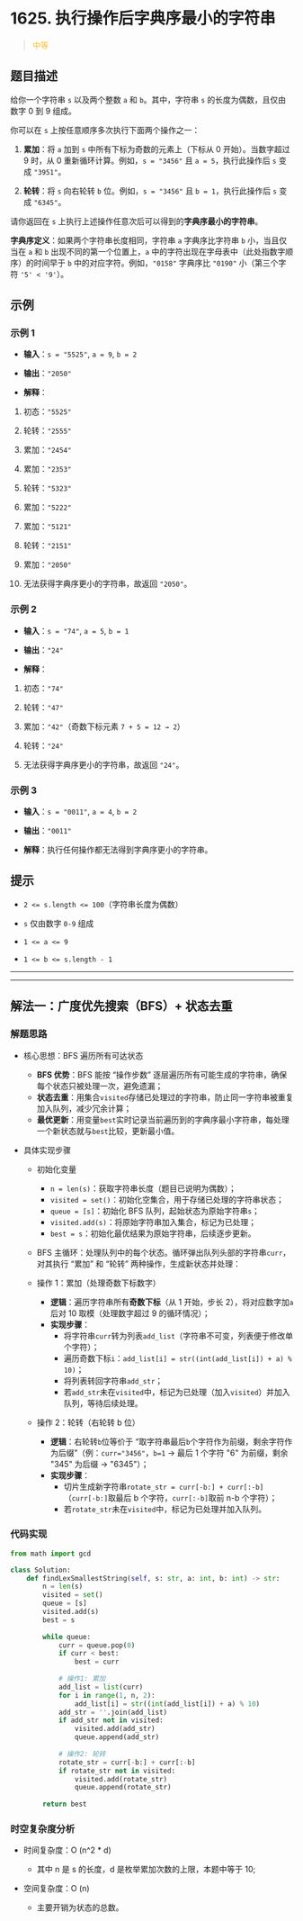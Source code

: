# 1625. 执行操作后字典序最小的字符串
><span style="color:rgb(251,193,45)">中等</span>
## 题目描述

给你一个字符串 `s` 以及两个整数 `a` 和 `b`。其中，字符串 `s` 的长度为偶数，且仅由数字 0 到 9 组成。

你可以在 `s` 上按任意顺序多次执行下面两个操作之一：



1. **累加**：将 `a` 加到 `s` 中所有下标为奇数的元素上（下标从 0 开始）。当数字超过 9 时，从 0 重新循环计算。例如，`s = "3456"` 且 `a = 5`，执行此操作后 `s` 变成 `"3951"`。

2. **轮转**：将 `s` 向右轮转 `b` 位。例如，`s = "3456"` 且 `b = 1`，执行此操作后 `s` 变成 `"6345"`。

请你返回在 `s` 上执行上述操作任意次后可以得到的**字典序最小的字符串**。

**字典序定义**：如果两个字符串长度相同，字符串 `a` 字典序比字符串 `b` 小，当且仅当在 `a` 和 `b` 出现不同的第一个位置上，`a` 中的字符出现在字母表中（此处指数字顺序）的时间早于 `b` 中的对应字符。例如，`"0158"` 字典序比 `"0190"` 小（第三个字符 `'5' < '9'`）。

## 示例

### 示例 1



* **输入**：`s = "5525"`, `a = 9`, `b = 2`

* **输出**：`"2050"`

* **解释**：

1. 初态：`"5525"`

2. 轮转：`"2555"`

3. 累加：`"2454"`

4. 累加：`"2353"`

5. 轮转：`"5323"`

6. 累加：`"5222"`

7. 累加：`"5121"`

8. 轮转：`"2151"`

9. 累加：`"2050"`

10. 无法获得字典序更小的字符串，故返回 `"2050"`。

### 示例 2



* **输入**：`s = "74"`, `a = 5`, `b = 1`

* **输出**：`"24"`

* **解释**：

1. 初态：`"74"`

2. 轮转：`"47"`

3. 累加：`"42"`（奇数下标元素 `7 + 5 = 12 → 2`）

4. 轮转：`"24"`

5. 无法获得字典序更小的字符串，故返回 `"24"`。

### 示例 3



* **输入**：`s = "0011"`, `a = 4`, `b = 2`

* **输出**：`"0011"`

* **解释**：执行任何操作都无法得到字典序更小的字符串。

## 提示



* `2 <= s.length <= 100`（字符串长度为偶数）

* `s` 仅由数字 `0-9` 组成

* `1 <= a <= 9`

* `1 <= b <= s.length - 1`

















***
***










## 解法一：广度优先搜索（BFS）+ 状态去重

### 解题思路

- 核心思想：BFS 遍历所有可达状态
    - **BFS 优势**：BFS 能按 “操作步数” 逐层遍历所有可能生成的字符串，确保每个状态只被处理一次，避免遗漏；
    - **状态去重**：用集合`visited`存储已处理过的字符串，防止同一字符串被重复加入队列，减少冗余计算；
    - **最优更新**：用变量`best`实时记录当前遍历到的字典序最小字符串，每处理一个新状态就与`best`比较，更新最小值。

- 具体实现步骤
    - 初始化变量
        - `n = len(s)`：获取字符串长度（题目已说明为偶数）；
        - `visited = set()`：初始化空集合，用于存储已处理的字符串状态；
        - `queue = [s]`：初始化 BFS 队列，起始状态为原始字符串`s`；
        - `visited.add(s)`：将原始字符串加入集合，标记为已处理；
        - `best = s`：初始化最优结果为原始字符串，后续逐步更新。
    - BFS 主循环：处理队列中的每个状态。循环弹出队列头部的字符串`curr`，对其执行 “累加” 和 “轮转” 两种操作，生成新状态并处理：

    - 操作 1：累加（处理奇数下标数字）
        - **逻辑**：遍历字符串所有**奇数下标**（从 1 开始，步长 2），将对应数字加`a`后对 10 取模（处理数字超过 9 的循环情况）；
        - **实现步骤**：
            - 将字符串`curr`转为列表`add_list`（字符串不可变，列表便于修改单个字符）；
            - 遍历奇数下标`i`：`add_list[i] = str((int(add_list[i]) + a) % 10)`；
            - 将列表转回字符串`add_str`；
            - 若`add_str`未在`visited`中，标记为已处理（加入`visited`）并加入队列，等待后续处理。
    - 操作 2：轮转（右轮转 b 位）
        - **逻辑**：右轮转`b`位等价于 “取字符串最后`b`个字符作为前缀，剩余字符作为后缀”（例：`curr="3456"`，`b=1` → 最后 1 个字符 "6" 为前缀，剩余 "345" 为后缀 → "6345"）；
        - **实现步骤**：
            - 切片生成新字符串`rotate_str = curr[-b:] + curr[:-b]`（`curr[-b:]`取最后 b 个字符，`curr[:-b]`取前 n-b 个字符）；
            - 若`rotate_str`未在`visited`中，标记为已处理并加入队列。



### 代码实现

```python
from math import gcd

class Solution:
    def findLexSmallestString(self, s: str, a: int, b: int) -> str:
        n = len(s)
        visited = set()
        queue = [s]
        visited.add(s)
        best = s
        
        while queue:
            curr = queue.pop(0)
            if curr < best:
                best = curr
            
            # 操作1: 累加
            add_list = list(curr)
            for i in range(1, n, 2):
                add_list[i] = str((int(add_list[i]) + a) % 10)
            add_str = ''.join(add_list)
            if add_str not in visited:
                visited.add(add_str)
                queue.append(add_str)
            
            # 操作2: 轮转
            rotate_str = curr[-b:] + curr[:-b]
            if rotate_str not in visited:
                visited.add(rotate_str)
                queue.append(rotate_str)
        
        return best
```


### 时空复杂度分析

- 时间复杂度：O (n^2 \* d)
    - 其中 n 是 s 的长度，d 是枚举累加次数的上限，本题中等于 10;


- 空间复杂度：O (n)
    - 主要开销为状态的总数。












